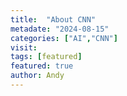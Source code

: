 ```yaml
---
title:  "About CNN"
metadate: "2024-08-15"
categories: ["AI","CNN"]
visit:
tags: [featured]
featured: true
author: Andy
---
```



